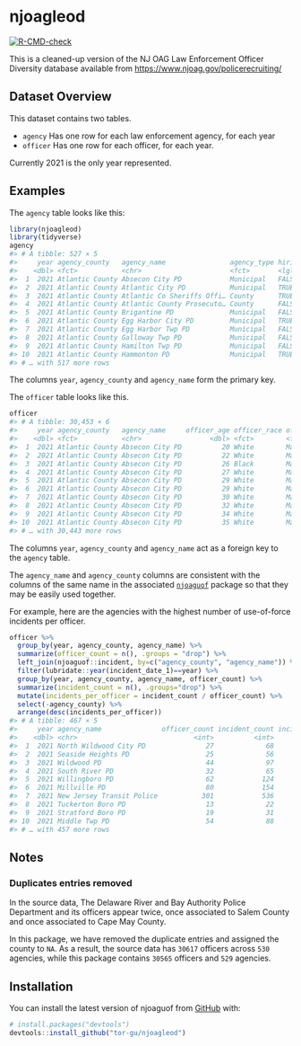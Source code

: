 
<!-- README.md is generated from README.Rmd. Please edit that file -->

# njoagleod

<!-- badges: start -->

[![R-CMD-check](https://github.com/tor-gu/njoagleod/workflows/R-CMD-check/badge.svg)](https://github.com/tor-gu/njoagleod/actions)
<!-- badges: end -->

This is a cleaned-up version of the NJ OAG Law Enforcement Officer
Diversity database available from
<https://www.njoag.gov/policerecruiting/>

## Dataset Overview

This dataset contains two tables.

-   `agency` Has one row for each law enforcement agency, for each year
-   `officer` Has one row for each officer, for each year.

Currently 2021 is the only year represented.

## Examples

The `agency` table looks like this:

``` r
library(njoagleod)
library(tidyverse)
agency
#> # A tibble: 527 × 5
#>     year agency_county   agency_name                agency_type hiring_governed…
#>    <dbl> <fct>           <chr>                      <fct>       <lgl>           
#>  1  2021 Atlantic County Absecon City PD            Municipal   FALSE           
#>  2  2021 Atlantic County Atlantic City PD           Municipal   TRUE            
#>  3  2021 Atlantic County Atlantic Co Sheriffs Offi… County      TRUE            
#>  4  2021 Atlantic County Atlantic County Prosecuto… County      FALSE           
#>  5  2021 Atlantic County Brigantine PD              Municipal   FALSE           
#>  6  2021 Atlantic County Egg Harbor City PD         Municipal   TRUE            
#>  7  2021 Atlantic County Egg Harbor Twp PD          Municipal   FALSE           
#>  8  2021 Atlantic County Galloway Twp PD            Municipal   FALSE           
#>  9  2021 Atlantic County Hamilton Twp PD            Municipal   FALSE           
#> 10  2021 Atlantic County Hammonton PD               Municipal   TRUE            
#> # … with 517 more rows
```

The columns `year`, `agency_county` and `agency_name` form the primary
key.

The `officer` table looks like this.

``` r
officer
#> # A tibble: 30,453 × 6
#>     year agency_county   agency_name     officer_age officer_race officer_gender
#>    <dbl> <fct>           <chr>                 <dbl> <fct>        <fct>         
#>  1  2021 Atlantic County Absecon City PD          20 White        Male          
#>  2  2021 Atlantic County Absecon City PD          22 White        Male          
#>  3  2021 Atlantic County Absecon City PD          26 Black        Male          
#>  4  2021 Atlantic County Absecon City PD          27 White        Male          
#>  5  2021 Atlantic County Absecon City PD          29 White        Male          
#>  6  2021 Atlantic County Absecon City PD          29 White        Male          
#>  7  2021 Atlantic County Absecon City PD          30 White        Male          
#>  8  2021 Atlantic County Absecon City PD          32 White        Male          
#>  9  2021 Atlantic County Absecon City PD          34 White        Male          
#> 10  2021 Atlantic County Absecon City PD          35 White        Male          
#> # … with 30,443 more rows
```

The columns `year`, `agency_county` and `agency_name` act as a foreign
key to the `agency` table.

The `agency_name` and `agency_county` columns are consistent with the
columns of the same name in the associated
[`njoaguof`](https://github.com/tor-gu/njoaguof) package so that they
may be easily used together.

For example, here are the agencies with the highest number of
use-of-force incidents per officer.

``` r
officer %>% 
  group_by(year, agency_county, agency_name) %>%
  summarize(officer_count = n(), .groups = "drop") %>%
  left_join(njoaguof::incident, by=c("agency_county", "agency_name")) %>%
  filter(lubridate::year(incident_date_1)==year) %>%
  group_by(year, agency_county, agency_name, officer_count) %>%
  summarize(incident_count = n(), .groups="drop") %>%
  mutate(incidents_per_officer = incident_count / officer_count) %>%
  select(-agency_county) %>%
  arrange(desc(incidents_per_officer))
#> # A tibble: 467 × 5
#>     year agency_name               officer_count incident_count incidents_per_o…
#>    <dbl> <chr>                             <int>          <int>            <dbl>
#>  1  2021 North Wildwood City PD               27             68             2.52
#>  2  2021 Seaside Heights PD                   25             56             2.24
#>  3  2021 Wildwood PD                          44             97             2.20
#>  4  2021 South River PD                       32             65             2.03
#>  5  2021 Willingboro PD                       62            124             2   
#>  6  2021 Millville PD                         80            154             1.92
#>  7  2021 New Jersey Transit Police           301            536             1.78
#>  8  2021 Tuckerton Boro PD                    13             22             1.69
#>  9  2021 Stratford Boro PD                    19             31             1.63
#> 10  2021 Middle Twp PD                        54             88             1.63
#> # … with 457 more rows
```

## Notes

### Duplicates entries removed

In the source data, The Delaware River and Bay Authority Police
Department and its officers appear twice, once associated to Salem
County and once associated to Cape May County.

In this package, we have removed the duplicate entries and assigned the
county to `NA`. As a result, the source data has `30617` officers across
`530` agencies, while this package contains `30565` officers and `529`
agencies.

## Installation

You can install the latest version of njoaguof from
[GitHub](https://github.com/) with:

``` r
# install.packages("devtools")
devtools::install_github("tor-gu/njoagleod")
```
